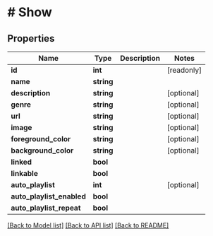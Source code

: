 # # Show

## Properties

Name | Type | Description | Notes
------------ | ------------- | ------------- | -------------
**id** | **int** |  | [readonly]
**name** | **string** |  |
**description** | **string** |  | [optional]
**genre** | **string** |  | [optional]
**url** | **string** |  | [optional]
**image** | **string** |  | [optional]
**foreground_color** | **string** |  | [optional]
**background_color** | **string** |  | [optional]
**linked** | **bool** |  |
**linkable** | **bool** |  |
**auto_playlist** | **int** |  | [optional]
**auto_playlist_enabled** | **bool** |  |
**auto_playlist_repeat** | **bool** |  |

[[Back to Model list]](../../README.md#models) [[Back to API list]](../../README.md#endpoints) [[Back to README]](../../README.md)
